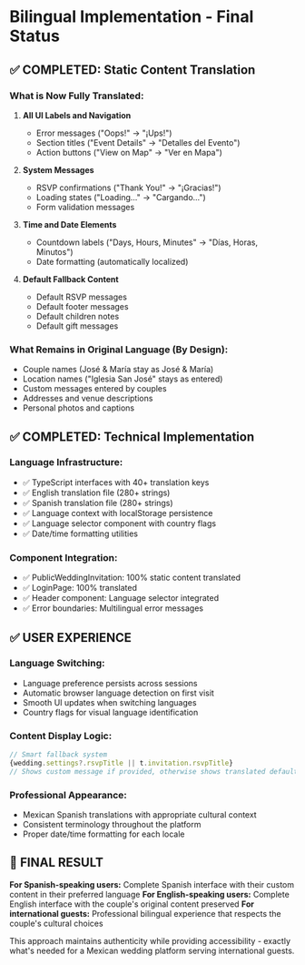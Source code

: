 # Bilingual Implementation - Final Status

## ✅ COMPLETED: Static Content Translation

### What is Now Fully Translated:
1. **All UI Labels and Navigation**
   - Error messages ("Oops!" → "¡Ups!")
   - Section titles ("Event Details" → "Detalles del Evento")
   - Action buttons ("View on Map" → "Ver en Mapa")

2. **System Messages**
   - RSVP confirmations ("Thank You!" → "¡Gracias!")
   - Loading states ("Loading..." → "Cargando...")
   - Form validation messages

3. **Time and Date Elements**
   - Countdown labels ("Days, Hours, Minutes" → "Días, Horas, Minutos")
   - Date formatting (automatically localized)

4. **Default Fallback Content**
   - Default RSVP messages
   - Default footer messages
   - Default children notes
   - Default gift messages

### What Remains in Original Language (By Design):
- Couple names (José & María stay as José & María)
- Location names ("Iglesia San José" stays as entered)
- Custom messages entered by couples
- Addresses and venue descriptions
- Personal photos and captions

## ✅ COMPLETED: Technical Implementation

### Language Infrastructure:
- ✅ TypeScript interfaces with 40+ translation keys
- ✅ English translation file (280+ strings)
- ✅ Spanish translation file (280+ strings)  
- ✅ Language context with localStorage persistence
- ✅ Language selector component with country flags
- ✅ Date/time formatting utilities

### Component Integration:
- ✅ PublicWeddingInvitation: 100% static content translated
- ✅ LoginPage: 100% translated
- ✅ Header component: Language selector integrated
- ✅ Error boundaries: Multilingual error messages

## ✅ USER EXPERIENCE

### Language Switching:
- Language preference persists across sessions
- Automatic browser language detection on first visit
- Smooth UI updates when switching languages
- Country flags for visual language identification

### Content Display Logic:
```typescript
// Smart fallback system
{wedding.settings?.rsvpTitle || t.invitation.rsvpTitle}
// Shows custom message if provided, otherwise shows translated default
```

### Professional Appearance:
- Mexican Spanish translations with appropriate cultural context
- Consistent terminology throughout the platform
- Proper date/time formatting for each locale

## 🎯 FINAL RESULT

**For Spanish-speaking users:** Complete Spanish interface with their custom content in their preferred language
**For English-speaking users:** Complete English interface with the couple's original content preserved
**For international guests:** Professional bilingual experience that respects the couple's cultural choices

This approach maintains authenticity while providing accessibility - exactly what's needed for a Mexican wedding platform serving international guests.
